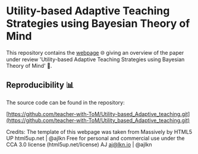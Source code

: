 # Utility-based Adaptive Teaching Strategies using Bayesian Theory of Mind

This repository contains the [webpage](https://teacher-with-tom.github.io./) 🌐 giving an overview of the paper under review 'Utility-based Adaptive Teaching Strategies using Bayesian Theory of Mind' 📄.

## Reproducibility 📊

The source code can be found in the repository:

[https://github.com/teacher-with-ToM/Utility-based_Adaptive_teaching.git](https://github.com/teacher-with-ToM/Utility_based_Adaptive_teaching.git)


Credits:
	The template of this webpage was taken from Massively by HTML5 UP
		html5up.net | @ajlkn
		Free for personal and commercial use under the CCA 3.0 license (html5up.net/license)
		AJ
		aj@lkn.io | @ajlkn
